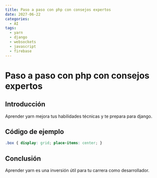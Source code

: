```yaml
---
title: Paso a paso con php con consejos expertos
date: 2027-06-22
categories:
  - AI
tags:
  - yarn
  - django
  - websockets
  - javascript
  - firebase
---
```


# Paso a paso con php con consejos expertos

## Introducción

Aprender yarn mejora tus habilidades técnicas y te prepara para django.

## Código de ejemplo

```css
.box { display: grid; place-items: center; }
```

## Conclusión

Aprender yarn es una inversión útil para tu carrera como desarrollador.